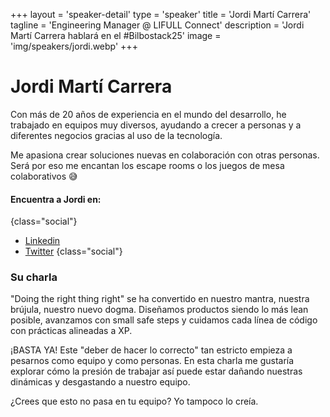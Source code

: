 +++
layout = 'speaker-detail'
type = 'speaker'
title = 'Jordi Martí Carrera'
tagline = 'Engineering Manager @ LIFULL Connect'
description = 'Jordi Martí Carrera hablará en el #Bilbostack25'
image = 'img/speakers/jordi.webp'
+++

# Jordi Martí Carrera

Con más de 20 años de experiencia en el mundo del desarrollo, he trabajado en equipos muy diversos, ayudando a crecer a personas y a diferentes negocios gracias al uso de la tecnología.

Me apasiona crear soluciones nuevas en colaboración con otras personas. Será por eso me encantan los escape rooms o los juegos de mesa colaborativos 😅

#### Encuentra a Jordi en:

{class="social"}

- [Linkedin](https://www.linkedin.com/in/jmarti-heedrox/)
- [Twitter](https://twitter.com/itortv)
  {class="social"}

### Su charla

"Doing the right thing right" se ha convertido en nuestro mantra, nuestra brújula, nuestro nuevo dogma. Diseñamos productos siendo lo más lean posible, avanzamos con small safe steps y cuidamos cada línea de código con prácticas alineadas a XP.

¡BASTA YA! Este "deber de hacer lo correcto" tan estricto empieza a pesarnos como equipo y como personas. En esta charla me gustaría explorar cómo la presión de trabajar así puede estar dañando nuestras dinámicas y desgastando a nuestro equipo.

¿Crees que esto no pasa en tu equipo? Yo tampoco lo creía.
